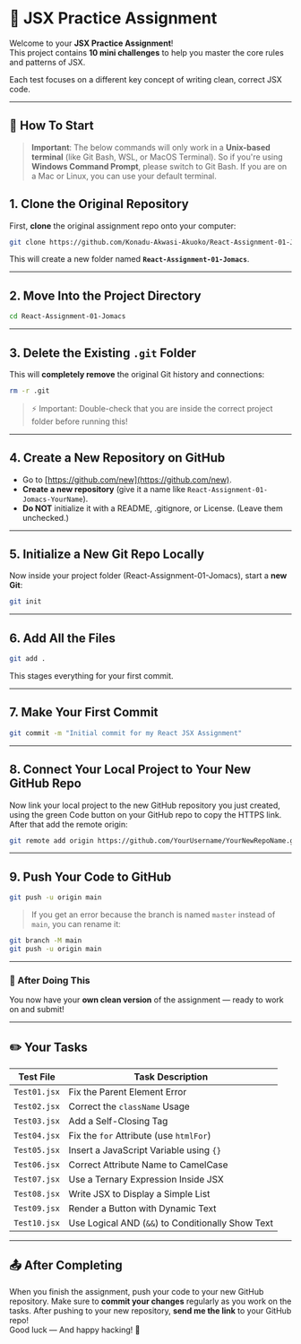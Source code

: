 # 🧪 JSX Practice Assignment

Welcome to your **JSX Practice Assignment**!  
This project contains **10 mini challenges** to help you master the core rules and patterns of JSX.

Each test focuses on a different key concept of writing clean, correct JSX code.

---

## 🚀 How To Start

> **Important**: The below commands will only work in a **Unix-based terminal** (like Git Bash, WSL, or MacOS Terminal). So if you're using **Windows Command Prompt**, please switch to Git Bash. If you are on a Mac or Linux, you can use your default terminal.

## 1. Clone the Original Repository

First, **clone** the original assignment repo onto your computer:

```bash
git clone https://github.com/Konadu-Akwasi-Akuoko/React-Assignment-01-Jomacs.git
```

This will create a new folder named **`React-Assignment-01-Jomacs`**.

---

## 2. Move Into the Project Directory

```bash
cd React-Assignment-01-Jomacs
```

---

## 3. Delete the Existing `.git` Folder

This will **completely remove** the original Git history and connections:

```bash
rm -r .git
```

> ⚡ Important: Double-check that you are inside the correct project folder before running this!

---

## 4. Create a New Repository on GitHub

- Go to [https://github.com/new](https://github.com/new).
- **Create a new repository** (give it a name like `React-Assignment-01-Jomacs-YourName`).
- **Do NOT** initialize it with a README, .gitignore, or License. (Leave them unchecked.)

---

## 5. Initialize a New Git Repo Locally

Now inside your project folder (React-Assignment-01-Jomacs), start a **new Git**:

```bash
git init
```

---

## 6. Add All the Files

```bash
git add .
```

This stages everything for your first commit.

---

## 7. Make Your First Commit

```bash
git commit -m "Initial commit for my React JSX Assignment"
```

---

## 8. Connect Your Local Project to Your New GitHub Repo

Now link your local project to the new GitHub repository you just created, using the green Code button on your GitHub repo to copy the HTTPS link. After that add the remote origin:

```bash
git remote add origin https://github.com/YourUsername/YourNewRepoName.git
```

---

## 9. Push Your Code to GitHub

```bash
git push -u origin main
```

> If you get an error because the branch is named `master` instead of `main`, you can rename it:

```bash
git branch -M main
git push -u origin main
```

---

### 🎯 After Doing This

You now have your **own clean version** of the assignment — ready to work on and submit!

---

## ✏️ Your Tasks

| Test File    | Task Description                                  |
| ------------ | ------------------------------------------------- |
| `Test01.jsx` | Fix the Parent Element Error                      |
| `Test02.jsx` | Correct the `className` Usage                     |
| `Test03.jsx` | Add a Self-Closing Tag                            |
| `Test04.jsx` | Fix the `for` Attribute (use `htmlFor`)           |
| `Test05.jsx` | Insert a JavaScript Variable using `{}`           |
| `Test06.jsx` | Correct Attribute Name to CamelCase               |
| `Test07.jsx` | Use a Ternary Expression Inside JSX               |
| `Test08.jsx` | Write JSX to Display a Simple List                |
| `Test09.jsx` | Render a Button with Dynamic Text                 |
| `Test10.jsx` | Use Logical AND (`&&`) to Conditionally Show Text |

---

## 📤 After Completing

When you finish the assignment, push your code to your new GitHub repository.
Make sure to **commit your changes** regularly as you work on the tasks.
After pushing to your new repository, **send me the link** to your GitHub repo!  
Good luck — And happy hacking! 🚀
